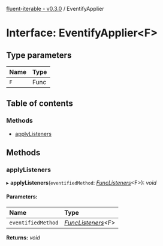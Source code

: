 [fluent-iterable - v0.3.0](../README.md) / EventifyApplier

# Interface: EventifyApplier<F\>

## Type parameters

Name | Type |
:------ | :------ |
`F` | Func |

## Table of contents

### Methods

- [applyListeners](eventifyapplier.md#applylisteners)

## Methods

### applyListeners

▸ **applyListeners**(`eventifiedMethod`: [*FuncListeners*](funclisteners.md)<F\>): *void*

#### Parameters:

Name | Type |
:------ | :------ |
`eventifiedMethod` | [*FuncListeners*](funclisteners.md)<F\> |

**Returns:** *void*
